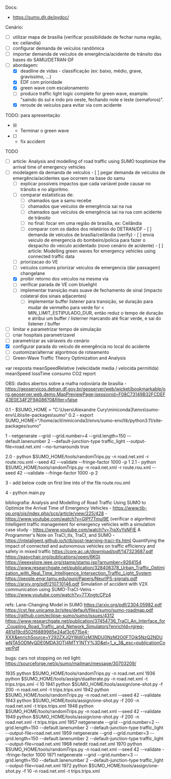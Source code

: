 Docs:
  - https://sumo.dlr.de/pydoc/

Cenário:
 - [ ] utilizar mapa de brasília (verificar possibilidade de fechar numa região, ex: ceilandia)
 - [ ] configurar demanda de veículos randômica
 - [ ] importar demanda de veículos de emergência/acidente de trânsito das bases do SAMU/DETRAN-DF
 - [ ] abordagem:
   - [x] deadline de vidas - classificação (ex: baixo, médio, grave, gravíssimo, ...)
   - [x] EDF com prioridade
   - [X] green wave com escalonamento
    - [ ] produce traffic light logic complete for green wave, example: "saindo do sul e indo pro oeste, fechando note e leste (semaforos)".
   - [x] reroute de veículos para evitar via com acidente

  TODO: para apresentação
   - [x] - Terminar o green wave
   - [ ] - fix accident

  TODO
   - [ ] article: Analysis and modelling of road traffic using SUMO tooptimize the arrival time of emergency vehicles
   - [ ] modelagem da demanda de veículos
    - [ ] pegar demanda de veículos de emergência/acidentes que ocorrem na base do samu
      - [ ] explicar possíveis impactos que cada variável pode causar no trânsito e no algoritmo.
      - [ ] comparar estatisticas de:
        - [ ] chamados que a samu recebe
        - [ ] chamados que veículos de emergência sai na rua
        - [ ] chamados que veículos de emergência sai na rua com acidente de trânsito
        - [ ] no final: focar em uma região de brasília, ex: Ceilândia
        - [ ] comparar com os dados dos relatórios do DETRAN/DF
    - [ ] demanda de veículos de brasília/ceilândia (verify)
    - [ ] envia veiculo de emergencia do bombeiro/policia para fazer o despacho do veiculo acidentado (novo cenário de acidente)
    - [ ] article: Modelling green waves for emergency vehicles using connected traffic data
      - [ ] priorizacao do VE
      - [ ] veiculos comuns priorizar veiculos de emergencia (dar passagem) changelane
      - [x] proibir retorno dos veiculos na mesma via
      - [ ] verificar parada de VE com bluelight
      - [ ] implementar transição mais suave de fechamento de sinal (impacto colateral dos sinais adjacentes)
        - [ ] implementar buffer listener para transição, se duração para mudar de vermelho para verde for < MIN_LIMIT_ESTIPULADO_DUR, então reduz o tempo de duração e atribui um buffer / listerner marcando até ficar verde, e sai do listener / buffer
   - [ ] limitar e parametrizar tempo de simulação
   - [ ] criar hospitais parametrizavel
   - [ ] parametrizar as váriaveis do cenário
   - [x] configurar parada do veículo de emergência no local do acidente
   - [ ] customizar/alternar algoritmos de roteamento
   - [ ] Green-Wave Traffic Theory Optimization and Analysis

var resposta
meanSpeedRelative (velecidade media / velocida permitida)
meanSpeed
lossTime
consumo CO2 report

OBS:
dados abertos sobre a malha rodoviária de brasília - https://geoservicos.detran.df.gov.br/geoserver/web/wicket/bookmarkable/org.geoserver.web.demo.MapPreviewPage;jsessionid=F08C73149B32FCDEF43E0E34F2F9A086?0&filter=false


0.1 - $SUMO_HOME = "C:\Users\Alexandre Cury\miniconda3\envs\sumo-env\Lib\site-packages\sumo"
0.2 - export SUMO_HOME="/home/acll/miniconda3/envs/sumo-env/lib/python3.11/site-packages/sumo"

1 - netgenerate --grid --grid.number=4 --grid.length=150 --default.lanenumber 2 --default-junction-type traffic_light --output-file=road.net.xml --no-turnarounds true 

2.0 - python $SUMO_HOME/tools/randomTrips.py -n road.net.xml -r route.rou.xml --seed 42 --validate --fringe-factor 1000 -p 1
2.1 - python $SUMO_HOME/tools/randomTrips.py -n road.net.xml -r route.rou.xml --seed 42 --validate --fringe-factor 1000 -p 2

3 - add below code on first line into <routes> of the file route.rou.xml
  <vType id="emergency_emergency" vClass="emergency" color="red" speedFactor="1.5">
    <param key="has.bluelight.device" value="true"/>
  </vType>

4 - python main.py

bibliografia:
Analysis and Modelling of Road Traffic Using SUMO to Optimize the Arrival Time of Emergency Vehicles - https://www.tib-op.org/ojs/index.php/scp/article/view/225/428 - https://www.youtube.com/watch?v=GlPf7TmuI9E (verificar o algoritmo)
Intelligent traffic management for emergency vehicles with a simulation case study - https://www.youtube.com/watch?v=7rpXvYsNFIE
A Programmer's Note on TraCI_tls, TraCI, and SUMO - https://intelaligent.github.io/tctb/post-learning-traci-tls.html
Quantifying the impact of connected and autonomous vehicles on traffic efficiency and safety in mixed traffic
https://core.ac.uk/download/pdf/147323687.pdf
https://easychair.org/publications/open/6KGt
https://ieeexplore.ieee.org/stamp/stamp.jsp?arnumber=9264154
https://www.researchgate.net/publication/328406378_Urban_Traffic_Optimization_with_Real_Time_Intelligence_Intersection_Traffic_Light_System
https://people.engr.tamu.edu/guni/Papers/NeurIPS-signals.pdf
https://arxiv.org/pdf/2107.10146.pdf
Simulation of accident with V2X communication using SUMO-TraCI-Veins - https://www.youtube.com/watch?v=7TXngtcCPz4

refs:
Lane-Changing Model in SUMO
https://arxiv.org/pdf/2304.05982.pdf
https://cst.fee.unicamp.br/sites/default/files/sumo/sumo-roadmap.pdf
https://github.com/eclipse-sumo/sumo/issues/4312
https://www.researchgate.net/publication/37454736_TraCI_An_Interface_for_Coupling_Road_Traffic_and_Network_Simulators?enrichId=rgreq-481d19cd502f6889985e24af3c6715e4-XXX&enrichSource=Y292ZXJQYWdlOzM3NDU0NzM2O0FTOjk5NzQ2NDUwNTA5ODMyQDE0MDA3OTI4MTY1NTY%3D&el=1_x_3&_esc=publicationCoverPdf



bugs:
cars not stopping on red light: https://sourceforge.net/p/sumo/mailman/message/30703209/




 1935  python $SUMO_HOME/tools/randomTrips.py -n road.net.xml
 1936  python $SUMO_HOME/tools/assign/duaIterate.py -n road.net.xml -t trips.trips.xml -l 10
 1941  python $SUMO_HOME/tools/assign/one-shot.py -f 200 -n road.net.xml -t trips.trips.xml
 1942  python $SUMO_HOME/tools/randomTrips.py -n road.net.xml --seed 42 --validate
 1943  python $SUMO_HOME/tools/assign/one-shot.py -f 200 -n road.net.xml -t trips.trips.xml
 1948  python $SUMO_HOME/tools/randomTrips.py -n road.net.xml --seed 42 --validate
 1949  python $SUMO_HOME/tools/assign/one-shot.py -f 200 -n road.net.xml -t trips.trips.xml
 1957  netgenerate --grid --grid.number=2 --grid.length=150 --default.lanenumber 2 --default-junction-type traffic_light --output-file=road.net.xml
 1959  netgenerate --grid --grid.number=3 --grid.length=150 --default.lanenumber 2 --default-junction-type traffic_light --output-file=road.net.xml
 1968  netedit road.net.xml 
 1970  python $SUMO_HOME/tools/randomTrips.py -n road.net.xml --seed 42 --validate --fringe-factor 1000
 1971  netgenerate --grid --grid.number=3 --grid.length=150 --default.lanenumber 2 --default-junction-type traffic_light --output-file=road.net.xml
 1972  python $SUMO_HOME/tools/assign/one-shot.py -f 10 -n road.net.xml -t trips.trips.xml



